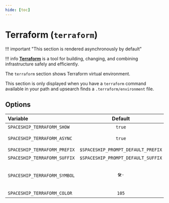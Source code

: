 ```yaml
---
hide: [toc]
---
```


# Terraform (`terraform`)

!!! important "This section is rendered asynchronously by default"

!!! info
    [**Terraform**](https://www.terraform.io) is a tool for building, changing, and combining infrastructure safely and efficiently.

The `terraform` section shows Terraform virtual environment.

This section is only displayed when you have a `terraform` command available in your path and upsearch finds a `.terraform/environment` file.

## Options

| Variable                     |              Default               | Meaning                             |
| :--------------------------- | :--------------------------------: | ----------------------------------- |
| `SPACESHIP_TERRAFORM_SHOW`   |               `true`               | Show section                        |
| `SPACESHIP_TERRAFORM_ASYNC`  |               `true`               | Render section asynchronously       |
| `SPACESHIP_TERRAFORM_PREFIX` | `$SPACESHIP_PROMPT_DEFAULT_PREFIX` | Section's prefix                    |
| `SPACESHIP_TERRAFORM_SUFFIX` | `$SPACESHIP_PROMPT_DEFAULT_SUFFIX` | Section's suffix                    |
| `SPACESHIP_TERRAFORM_SYMBOL` |               `🛠️·`                | Symbol displayed before the section |
| `SPACESHIP_TERRAFORM_COLOR`  |               `105`                | Section's color                     |
